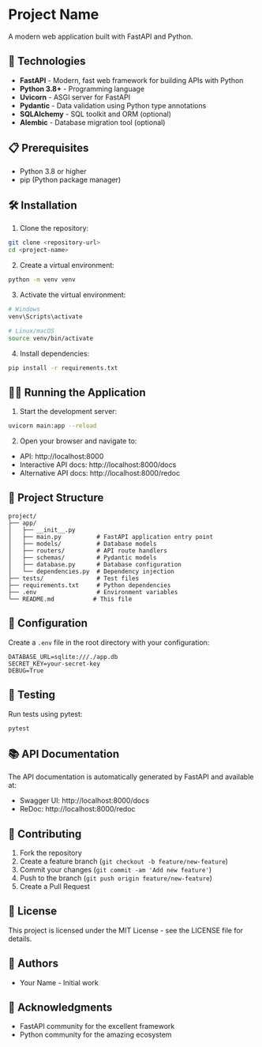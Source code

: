 # Project Name

A modern web application built with FastAPI and Python.

## 🚀 Technologies

- **FastAPI** - Modern, fast web framework for building APIs with Python
- **Python 3.8+** - Programming language
- **Uvicorn** - ASGI server for FastAPI
- **Pydantic** - Data validation using Python type annotations
- **SQLAlchemy** - SQL toolkit and ORM (optional)
- **Alembic** - Database migration tool (optional)

## 📋 Prerequisites

- Python 3.8 or higher
- pip (Python package manager)

## 🛠️ Installation

1. Clone the repository:
```bash
git clone <repository-url>
cd <project-name>
```

2. Create a virtual environment:
```bash
python -m venv venv
```

3. Activate the virtual environment:
```bash
# Windows
venv\Scripts\activate

# Linux/macOS
source venv/bin/activate
```

4. Install dependencies:
```bash
pip install -r requirements.txt
```

## 🏃‍♂️ Running the Application

1. Start the development server:
```bash
uvicorn main:app --reload
```

2. Open your browser and navigate to:
- API: http://localhost:8000
- Interactive API docs: http://localhost:8000/docs
- Alternative API docs: http://localhost:8000/redoc

## 📁 Project Structure

```
project/
├── app/
│   ├── __init__.py
│   ├── main.py          # FastAPI application entry point
│   ├── models/          # Database models
│   ├── routers/         # API route handlers
│   ├── schemas/         # Pydantic models
│   ├── database.py      # Database configuration
│   └── dependencies.py  # Dependency injection
├── tests/               # Test files
├── requirements.txt     # Python dependencies
├── .env                 # Environment variables
└── README.md           # This file
```

## 🔧 Configuration

Create a `.env` file in the root directory with your configuration:

```env
DATABASE_URL=sqlite:///./app.db
SECRET_KEY=your-secret-key
DEBUG=True
```

## 🧪 Testing

Run tests using pytest:
```bash
pytest
```

## 📚 API Documentation

The API documentation is automatically generated by FastAPI and available at:
- Swagger UI: http://localhost:8000/docs
- ReDoc: http://localhost:8000/redoc

## 🤝 Contributing

1. Fork the repository
2. Create a feature branch (`git checkout -b feature/new-feature`)
3. Commit your changes (`git commit -am 'Add new feature'`)
4. Push to the branch (`git push origin feature/new-feature`)
5. Create a Pull Request

## 📄 License

This project is licensed under the MIT License - see the LICENSE file for details.

## 👥 Authors

- Your Name - Initial work

## 🙏 Acknowledgments

- FastAPI community for the excellent framework
- Python community for the amazing ecosystem